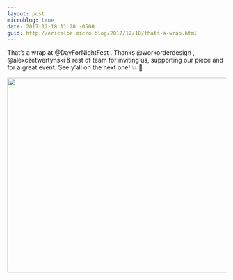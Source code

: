 ```yaml
---
layout: post
microblog: true
date: 2017-12-18 11:20 -0500
guid: http://ericalba.micro.blog/2017/12/18/thats-a-wrap.html
---
```

That’s a wrap at @DayForNightFest . Thanks @workorderdesign , @alexczetwertynski & rest of team for inviting us, supporting our piece and for a great event. See y’all on the next one! 💥 🙌

<img src="http://micro.ericalba.com/uploads/2018/36e2c4c250.jpg" width="600" height="449" />

